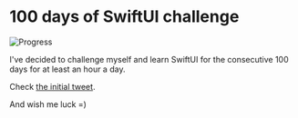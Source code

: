 # 100 days of SwiftUI challenge

![Progress](https://progress-bar.dev/30/?title=35h%2031m%20)


I've decided to challenge myself and learn SwiftUI for the consecutive 100 days for at least an hour a day.

Check [the initial tweet](https://twitter.com/ck3g/status/1188362654324318208).

And wish me luck =)

